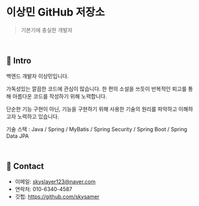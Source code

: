 # 이상민 GitHub 저장소
>기본기에 충실한 개발자

</br>

## :pushpin: Intro
백엔드 개발자 이상민입니다.

가독성있는 깔끔한 코드에 관심이 많습니다. 한 편의 소설을 쓰듯이 반복적인 퇴고를 통해 아름다운 코드를 작성하기 위해 노력합니다.

단순한 기능 구현이 아닌, 기능을 구현하기 위해 사용한 기술의 원리를 파악하고 이해하고자 노력하고 있습니다.

기술 스택 : Java / Spring / MyBatis / Spring Security / Spring Boot / Spring Data JPA

</br>

## :pushpin: Contact
- 이메일: skyslayer123@naver.com
- 연락처: 010-6340-4587
- 깃헙: https://github.com/skysamer
